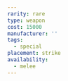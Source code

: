 ```yaml
---
rarity: rare
type: weapon
cost: 15000
manufacturer: ''
tags:
  - special
placement: strike
availability:
  - melee
---
```

